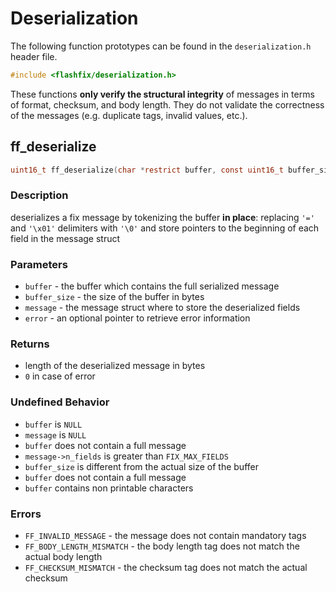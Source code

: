 # Deserialization

The following function prototypes can be found in the `deserialization.h` header file.

```c
#include <flashfix/deserialization.h>
```

These functions **only verify the structural integrity** of messages in terms of format, checksum, and body length. They do not validate the correctness of the messages (e.g. duplicate tags, invalid values, etc.).

## ff_deserialize

```c
uint16_t ff_deserialize(char *restrict buffer, const uint16_t buffer_size, ff_message_t *restrict message, ff_error_t *restrict error);
```

### Description
deserializes a fix message by tokenizing the buffer **in place**: replacing `'='` and `'\x01'` delimiters with `'\0'` and store pointers to the beginning of each field in the message struct

### Parameters
  - `buffer` - the buffer which contains the full serialized message
  - `buffer_size` - the size of the buffer in bytes
  - `message` - the message struct where to store the deserialized fields
  - `error` - an optional pointer to retrieve error information

### Returns
  - length of the deserialized message in bytes
  - `0` in case of error

### Undefined Behavior
  - `buffer` is `NULL`
  - `message` is `NULL`
  - `buffer` does not contain a full message
  - `message->n_fields` is greater than `FIX_MAX_FIELDS`
  - `buffer_size` is different from the actual size of the buffer
  - `buffer` does not contain a full message
  - `buffer` contains non printable characters

### Errors
  - `FF_INVALID_MESSAGE` - the message does not contain mandatory tags
  - `FF_BODY_LENGTH_MISMATCH` - the body length tag does not match the actual body length
  - `FF_CHECKSUM_MISMATCH` - the checksum tag does not match the actual checksum